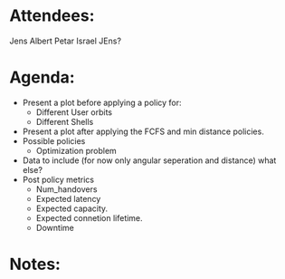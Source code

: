 
# Attendees:
Jens 
Albert 
Petar 
Israel
JEns?
# Agenda:

- Present a plot before applying a policy for: 
	- Different User orbits
	- Different Shells 
- Present a plot after applying the FCFS and min distance policies. 
- Possible policies
	- Optimization problem
- Data to include (for now only angular seperation and distance) what else?
- Post policy metrics
	- Num_handovers
	- Expected latency
	- Expected capacity.
	- Expected connetion lifetime. 
	- Downtime

# Notes:
